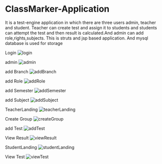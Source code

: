 # ClassMarker-Application
It is a test-engine application in which there are three users admin, teacher and student. Teacher can create test and assign it to students and students can attempt the test and then result is calculated.And admin can add role,rights,subjects. This is struts and jsp based application. And mysql database is used for storage


Login
![login](https://user-images.githubusercontent.com/50835817/71300678-1a953a80-23bd-11ea-957f-ac29fe3d6a70.PNG)

admin
![admin](https://user-images.githubusercontent.com/50835817/71300737-ad35d980-23bd-11ea-9932-a26cc9999801.PNG)

add Branch
![addBranch](https://user-images.githubusercontent.com/50835817/71300766-f554fc00-23bd-11ea-9614-23a13f802b8d.PNG)

add Role
![addRole](https://user-images.githubusercontent.com/50835817/71300782-246b6d80-23be-11ea-96cb-4e3c28750b66.PNG)

add Semester
![addSemester](https://user-images.githubusercontent.com/50835817/71300811-62689180-23be-11ea-958d-67322918c717.PNG)

add Subject
![addSubject](https://user-images.githubusercontent.com/50835817/71300826-8deb7c00-23be-11ea-94a1-aa30462eaa4a.PNG)

TeacherLanding
![teacherLanding](https://user-images.githubusercontent.com/50835817/71300850-cb500980-23be-11ea-98cf-4c1be1a67cf3.PNG)

Create Group
![createGroup](https://user-images.githubusercontent.com/50835817/71300865-0fdba500-23bf-11ea-93ba-468f6f3c3e1e.PNG)

add Test
![addTest](https://user-images.githubusercontent.com/50835817/71300882-40bbda00-23bf-11ea-84e6-f05e7a95dd5a.PNG)

View Result
![viewResult](https://user-images.githubusercontent.com/50835817/71300901-76f95980-23bf-11ea-9af6-a299e6a5ac9b.PNG)

StudentLanding
![studentLanding](https://user-images.githubusercontent.com/50835817/71300939-b1fb8d00-23bf-11ea-87b4-50b0f6339fc5.PNG)

View Test
![viewTest](https://user-images.githubusercontent.com/50835817/71300969-e8d1a300-23bf-11ea-98d4-e7e5678310fd.PNG)
